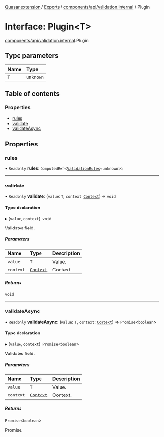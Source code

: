 [Quasar extension](../index.md) / [Exports](../modules.md) / [components/api/validation.internal](../modules/components_api_validation_internal.md) / Plugin

# Interface: Plugin<T\>

[components/api/validation.internal](../modules/components_api_validation_internal.md).Plugin

## Type parameters

| Name | Type |
| :------ | :------ |
| `T` | `unknown` |

## Table of contents

### Properties

- [rules](components_api_validation_internal.Plugin.md#rules)
- [validate](components_api_validation_internal.Plugin.md#validate)
- [validateAsync](components_api_validation_internal.Plugin.md#validateasync)

## Properties

### rules

• `Readonly` **rules**: `ComputedRef`<[`ValidationRules`](../modules/components_api_validation_internal.md#validationrules)<`unknown`\>\>

___

### validate

• `Readonly` **validate**: (`value`: `T`, `context`: [`Context`](../enums/components_api_validation_internal.Context.md)) => `void`

#### Type declaration

▸ (`value`, `context`): `void`

Validates field.

##### Parameters

| Name | Type | Description |
| :------ | :------ | :------ |
| `value` | `T` | Value. |
| `context` | [`Context`](../enums/components_api_validation_internal.Context.md) | Context. |

##### Returns

`void`

___

### validateAsync

• `Readonly` **validateAsync**: (`value`: `T`, `context`: [`Context`](../enums/components_api_validation_internal.Context.md)) => `Promise`<`boolean`\>

#### Type declaration

▸ (`value`, `context`): `Promise`<`boolean`\>

Validates field.

##### Parameters

| Name | Type | Description |
| :------ | :------ | :------ |
| `value` | `T` | Value. |
| `context` | [`Context`](../enums/components_api_validation_internal.Context.md) | Context. |

##### Returns

`Promise`<`boolean`\>

Promise.
